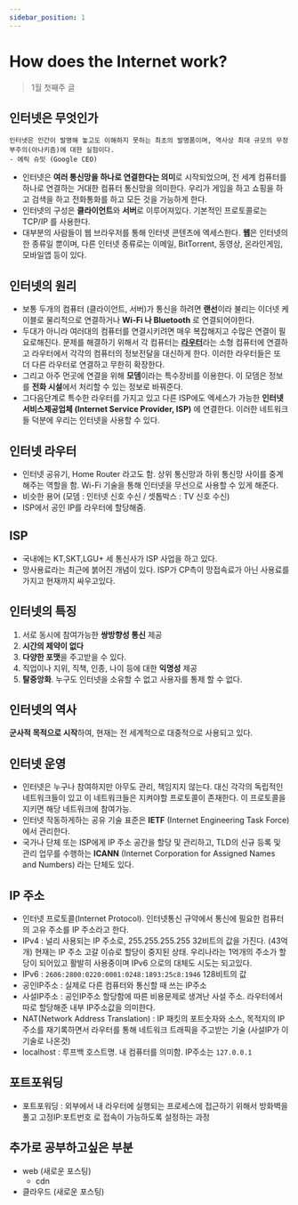 ```yaml
---
sidebar_position: 1
---
```


# How does the Internet work?

> 1월 첫째주 글

## 인터넷은 무엇인가

```
인터넷은 인간이 발명해 놓고도 이해하지 못하는 최초의 발명품이며, 역사상 최대 규모의 무정부주의(아나키즘)에 대한 실험이다.
- 에릭 슈밋 (Google CEO)
```

- 인터넷은 **여러 통신망을 하나로 연결한다는 의미**로 시작되었으며, 전 세계 컴퓨터를 하나로 연결하는 거대한 컴퓨터 통신망을 의미한다. 우리가 게임을 하고 쇼핑을 하고 검색을 하고 전화통화를 하고 모든 것을 가능하게 한다.
- 인터넷의 구성은 **클라이언트**와 **서버**로 이루어져있다. 기본적인 프로토콜로는 TCP/IP 를 사용한다.
- 대부분의 사람들이 웹 브라우저를 통해 인터넷 콘텐츠에 엑세스한다. **웹**은 인터넷의 한 종류일 뿐이며, 다른 인터넷 종류로는 이메일, BitTorrent, 동영상, 온라인게임, 모바일앱 등이 있다.

## 인터넷의 원리

- 보통 두개의 컴퓨터 (클라이언트, 서버)가 통신을 하려면 **랜선**이라 불리는 이더넷 케이블로 물리적으로 연결하거나 **Wi-Fi 나 Bluetooth** 로 연결되어야한다.
- 두대가 아니라 여러대의 컴퓨터를 연결시키려면 매우 복잡해지고 수많은 연결이 필요로해진다. 문제를 해결하기 위해서 각 컴퓨터는 [**라우터**](#인터넷-라우터)라는 소형 컴퓨터에 연결하고 라우터에서 각각의 컴퓨터의 정보전달을 대신하게 한다. 이러한 라우터들은 또 더 다른 라우터로 연결하고 무한히 확장한다.
- 그리고 아주 먼곳에 연결을 위해 **모뎀**이라는 특수장비를 이용한다. 이 모뎀은 정보를 **전화 시설**에서 처리할 수 있는 정보로 바꿔준다.
- 그다음단계로 특수한 라우터를 가지고 있고 다른 ISP에도 엑세스가 가능한 **인터넷서비스제공업체 (Internet Service Provider, ISP)** 에 연결한다. 이러한 네트워크들 덕분에 우리는 인터넷을 사용할 수 있다.

## 인터넷 라우터

- 인터넷 공유기, Home Router 라고도 함. 상위 통신망과 하위 통신망 사이를 중계해주는 역할을 함. Wi-Fi 기술을 통해 인터넷을 무선으로 사용할 수 있게 해준다.
- 비슷한 용어 (모뎀 : 인터넷 신호 수신 / 셋톱박스 : TV 신호 수신)
- ISP에서 공인 IP를 라우터에 할당해줌.

## ISP

- 국내에는 KT,SKT,LGU+ 세 통신사가 ISP 사업을 하고 있다.
- 망사용료라는 최근에 붉어진 개념이 있다. ISP가 CP측이 망접속료가 아닌 사용료를 가지고 현재까지 싸우고있다.

## 인터넷의 특징

1. 서로 동시에 참여가능한 **쌍방향성 통신** 제공
2. **시간의 제약이 없다**
3. **다양한 포맷**을 주고받을 수 있다.
4. 직업이나 지위, 직책, 인종, 나이 등에 대한 **익명성** 제공
5. **탈중앙화**. 누구도 인터넷을 소유할 수 없고 사용자를 통제 할 수 없다.

## 인터넷의 역사

**군사적 목적으로 시작**하여, 현재는 전 세계적으로 대중적으로 사용되고 있다.

## 인터넷 운영

- 인터넷은 누구나 참여하지만 아무도 관리, 책임지지 않는다. 대신 각각의 독립적인 네트워크들이 있고 이 네트워크들은 지켜야할 프로토콜이 존재한다. 이 프로토콜을 지키면 해당 네트워크에 참여가능.
- 인터넷 작동하게하는 공유 기술 표준은 **IETF** (Internet Engineering Task Force) 에서 관리한다.
- 국가나 단체 또는 ISP에게 IP 주소 공간을 할당 및 관리하고, TLD의 신규 등록 및 관리 업무를 수행하는 **ICANN** (Internet Corporation for Assigned Names and Numbers) 라는 단체도 있다.

## IP 주소

- 인터넷 프로토콜(Internet Protocol). 인터넷통신 규약에서 통신에 필요한 컴퓨터의 고유 주소를 IP 주소라고 한다.
- IPv4 : 널리 사용되는 IP 주소로, 255.255.255.255 32비트의 값을 가진다. (43억개) 현재는 IP 주소 고갈 이슈로 할당이 중지된 상태. 우리나라는 1억개의 주소가 할당이 되어있고 활발히 사용중이며 IPv6 으로의 대체도 시도는 되고있다.
- IPv6 : `2606:2800:0220:0001:0248:1893:25c8:1946` 128비트의 값
- 공인IP주소 : 실제로 다른 컴퓨터와 통신할 때 쓰는 IP주소
- 사설IP주소 : 공인IP주소 할당함에 따른 비용문제로 생겨난 사설 주소. 라우터에서 따로 할당해준 내부 IP주소값을 의미한다.
- NAT(Network Address Translation) : IP 패킷의 포트숫자와 소스, 목적지의 IP주소를 재기록하면서 라우터를 통해 네트워크 트래픽을 주고받는 기술 (사설IP가 이 기술로 나온것)
- localhost : 루프백 호스트명. 내 컴퓨터를 의미함. IP주소는 `127.0.0.1`

## 포트포워딩

- 포트포워딩 : 외부에서 내 라우터에 실행되는 프로세스에 접근하기 위해서 방화벽을 풀고 고정IP:포트번호 로 접속이 가능하도록 설정하는 과정

## 추가로 공부하고싶은 부분

- web (새로운 포스팅)
  - cdn
- 클라우드 (새로운 포스팅)
